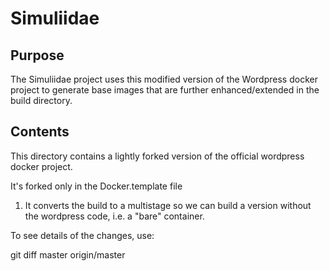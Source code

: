 # Simuliidae

## Purpose

The Simuliidae project uses this modified version of the Wordpress docker project to generate base images that are further enhanced/extended in the build directory.

## Contents
 
This directory contains a lightly forked version of the official wordpress docker project.

It's forked only in the Docker.template file
1. It converts the build to a multistage so we can build a version without the wordpress code, i.e. a "bare" container.

To see details of the changes, use:

git diff master origin/master

